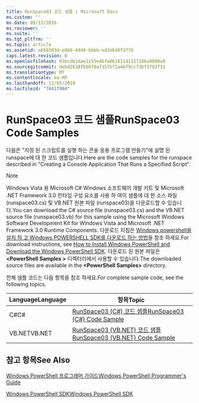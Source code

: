 ```yaml
---
title: RunSpace03 코드 샘플 | Microsoft Docs
ms.custom: ''
ms.date: 09/13/2016
ms.reviewer: ''
ms.suite: ''
ms.tgt_pltfrm: ''
ms.topic: article
ms.assetid: a6b8303d-e868-4dd0-bbbb-ed2e6d8f2f76
caps.latest.revision: 6
ms.openlocfilehash: 93bcdb1dae1c55e46fa06161141117286a9009a9
ms.sourcegitcommit: debd2b38fb8070a7357bf1a4bf9cc736f3702f31
ms.translationtype: MT
ms.contentlocale: ko-KR
ms.lasthandoff: 12/05/2019
ms.locfileid: "74417984"
---
```

# <a name="runspace03-code-samples"></a><span data-ttu-id="20900-102">RunSpace03 코드 샘플</span><span class="sxs-lookup"><span data-stu-id="20900-102">RunSpace03 Code Samples</span></span>

<span data-ttu-id="20900-103">다음은 "지정 된 스크립트를 실행 하는 콘솔 응용 프로그램 만들기"에 설명 된 runspace에 대 한 코드 샘플입니다.</span><span class="sxs-lookup"><span data-stu-id="20900-103">Here are the code samples for the runspace described in "Creating a Console Application That Runs a Specified Script".</span></span>

> [!NOTE]
> <span data-ttu-id="20900-104">Windows Vista 용 Microsoft C# Windows 소프트웨어 개발 키트 및 Microsoft .NET Framework 3.0 런타임 구성 요소를 사용 하 여이 샘플에 대 한 소스 파일 (runspace03.cs) 및 VB.NET 원본 파일 (runspace03)을 다운로드할 수 있습니다.</span><span class="sxs-lookup"><span data-stu-id="20900-104">You can download the C# source file (runspace03.cs) and the VB.NET source file (runspace03.vb) for this sample using the Microsoft Windows Software Development Kit for Windows Vista and Microsoft .NET Framework 3.0 Runtime Components.</span></span> <span data-ttu-id="20900-105">다운로드 지침은 [Windows powershell을 설치 하 고 Windows POWERSHELL SDK를 다운로드 하는 방법](/powershell/scripting/developer/installing-the-windows-powershell-sdk)을 참조 하세요.</span><span class="sxs-lookup"><span data-stu-id="20900-105">For download instructions, see [How to Install Windows PowerShell and Download the Windows PowerShell SDK](/powershell/scripting/developer/installing-the-windows-powershell-sdk).</span></span>
> <span data-ttu-id="20900-106">다운로드 된 원본 파일은 **\<PowerShell Samples >** 디렉터리에서 사용할 수 있습니다.</span><span class="sxs-lookup"><span data-stu-id="20900-106">The downloaded source files are available in the **\<PowerShell Samples>** directory.</span></span>

<span data-ttu-id="20900-107">전체 샘플 코드는 다음 항목을 참조 하세요.</span><span class="sxs-lookup"><span data-stu-id="20900-107">For complete sample code, see the following topics.</span></span>

| <span data-ttu-id="20900-108">Language</span><span class="sxs-lookup"><span data-stu-id="20900-108">Language</span></span> |                                 <span data-ttu-id="20900-109">항목</span><span class="sxs-lookup"><span data-stu-id="20900-109">Topic</span></span>                                 |
| -------- | --------------------------------------------------------------------- |
| <span data-ttu-id="20900-110">C#</span><span class="sxs-lookup"><span data-stu-id="20900-110">C#</span></span>       | [<span data-ttu-id="20900-111">RunSpace03 (C#) 코드 샘플</span><span class="sxs-lookup"><span data-stu-id="20900-111">RunSpace03 (C#) Code Sample</span></span>](./runspace03-csharp-code-sample.md)     |
| <span data-ttu-id="20900-112">VB.NET</span><span class="sxs-lookup"><span data-stu-id="20900-112">VB.NET</span></span>   | [<span data-ttu-id="20900-113">RunSpace03 (VB.NET) 코드 샘플</span><span class="sxs-lookup"><span data-stu-id="20900-113">RunSpace03 (VB.NET) Code Sample</span></span>](./runspace03-vb-net-code-sample.md) |

## <a name="see-also"></a><span data-ttu-id="20900-114">참고 항목</span><span class="sxs-lookup"><span data-stu-id="20900-114">See Also</span></span>

[<span data-ttu-id="20900-115">Windows PowerShell 프로그래머 가이드</span><span class="sxs-lookup"><span data-stu-id="20900-115">Windows PowerShell Programmer's Guide</span></span>](./windows-powershell-programmer-s-guide.md)

[<span data-ttu-id="20900-116">Windows PowerShell SDK</span><span class="sxs-lookup"><span data-stu-id="20900-116">Windows PowerShell SDK</span></span>](../windows-powershell-reference.md)
